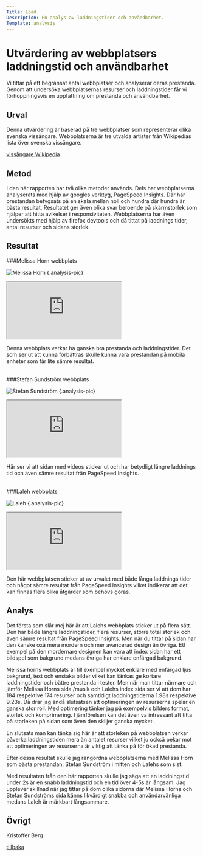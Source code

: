 ```yaml
---
Title: Load
Description: En analys av laddningstider och användbarhet.
Template: analysis
---
```


Utvärdering av webbplatsers laddningstid och användbarhet
=======================

Vi tittar på ett begränsat antal webbplatser och analyserar deras prestanda. Genom att undersöka webbplatsernas resurser och laddningstider får vi förhoppningsvis en uppfattning om prestanda och användbarhet.

Urval
-----------------------

Denna utvärdering är baserad på tre webbplatser som representerar olika svenska vissångare. Webbplatserna är tre utvalda artister från Wikipedias lista över svenska vissångare. 

<a href="https://sv.wikipedia.org/wiki/Kategori:Svenska_viss%C3%A5ngare">vissångare Wikipedia</a>
<br>

Metod
-----------------------

I den här rapporten har två olika metoder används. Dels har webbplatserna analyserats med hjälp av googles verktyg, PageSpeed Insights. Där har prestandan betygsats på en skala mellan noll och hundra där hundra är bästa resultat. Resultatet ger även olika svar beroende på skärmstorlek som hjälper att hitta avikelser i responsiviteten. Webbplatserna har även undersökts med hjälp av firefox devtools och då tittat på laddnings tider, antal resurser och sidans storlek.

Resultat
-----------------------

###Melissa Horn webbplats

![Melissa Horn](%assets_url%/img/mh.png) {.analysis-pic}
<br>

<iframe title="myMmFrame" src="https://docs.google.com/spreadsheets/d/e/2PACX-1vTYUh0pwro0bH_l5pOLrOphWRCoemBYHcQA6c-XWuc519xVY-tvdrclLGPGZk4nSh-G1aBBOJNp5nPT/pubhtml?gid=0&amp;single=true&amp;widget=false&amp;headers=false"></iframe>

Denna webbplats verkar ha ganska bra prestanda och laddningstider. Det som ser ut att kunna förbättras skulle kunna vara prestandan på mobila enheter som får lite sämre resultat.

<br>
###Stefan Sundström webbplats

![Stefan Sundström](%assets_url%/img/ss.png) {.analysis-pic}
<br>

<iframe title="mySsFrame" src="https://docs.google.com/spreadsheets/d/e/2PACX-1vTYUh0pwro0bH_l5pOLrOphWRCoemBYHcQA6c-XWuc519xVY-tvdrclLGPGZk4nSh-G1aBBOJNp5nPT/pubhtml?gid=167733070&amp;single=true&amp;widget=false&amp;headers=false"></iframe>

Här ser vi att sidan med videos sticker ut och har betydligt längre laddnings tid och även sämre resultat från PageSpeed Insights.

<br>
###Laleh webbplats

![Laleh](%assets_url%/img/la.png) {.analysis-pic}
<br>

<iframe title="myHhFrame" src="https://docs.google.com/spreadsheets/d/e/2PACX-1vTYUh0pwro0bH_l5pOLrOphWRCoemBYHcQA6c-XWuc519xVY-tvdrclLGPGZk4nSh-G1aBBOJNp5nPT/pubhtml?gid=371375144&amp;single=true&amp;widget=false&amp;headers=false"></iframe>

Den här webbplatsen sticker ut av urvalet med både långa laddnings tider och något sämre resultat från PageSpeed Insights vilket indikerar att det kan finnas flera olika åtgärder som behövs göras.

Analys
-----------------------

Det första som slår mej här är att Lalehs webbplats sticker ut på flera sätt. Den har både längre laddningstider, flera resurser, större total storlek och även sämre resultat från PageSpeed Insights. Men när du tittar på sidan har den kanske oxå mera mordern och mer avancerad design än övriga. Ett exempel på den mordernare designen kan vara att index sidan har ett bildspel som bakgrund medans övriga har enklare enfärgad bakgrund.

Melissa horns webbplats är till exempel mycket enklare med enfärgad ljus bakgrund, text och enstaka bilder vilket kan tänkas ge kortare laddningstider och bättre prestanda i tester. Men när man tittar närmare och jämför Melissa Horns sida /musik och Lalehs index sida ser vi att dom har 184 respektive 174 resurser och samtidigt laddningstiderna 1.98s respektive 9.23s. Då drar jag ändå slutsatsen att optimeringen av resurserna spelar en ganska stor roll. Med optimering tänker jag på exempelvis bilders format, storlek och komprimering. I jämförelsen kan det även va intressant att titta på storleken på sidan som även den skiljer ganska mycket.

En slutsats man kan tänka sig här är att storleken på webbplatsen verkar påverka laddningstiden mera än antalet resurser vilket ju också pekar mot att optimeringen av resurserna är viktig att tänka på för ökad prestanda.

Efter dessa resultat skulle jag rangordna webbplatserna med Melissa Horn som bästa prestandan, Stefan Sundström i mitten och Lalehs som sist. 

Med resultaten från den här rapporten skulle jag säga att en laddningstid under 2s är en snabb laddningstid och en tid över 4-5s är långsam. Jag upplever skillnad när jag tittar på dom olika sidorna där Melissa Horns och Stefan Sundströms sida känns likvärdigt snabba och användarvänliga medans Laleh är märkbart långsammare. 

Övrigt
-----------------------

Kristoffer Berg

<a href="%base_url%?analysis">tillbaka</a>